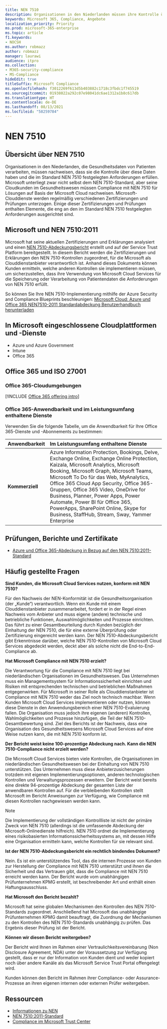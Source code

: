 ```yaml
---
title: NEN 7510
description: Organisationen in den Niederlanden müssen ihre Kontrolle über Patientendaten gemäß des NEN 7510-Standards nachweisen.
keywords: Microsoft 365, Compliance, Angebote
localization_priority: Priority
ms.prod: microsoft-365-enterprise
ms.topic: article
f1.keywords:
- NOCSH
ms.author: robmazz
author: robmazz
manager: laurawi
audience: itpro
ms.collection:
- M365-security-compliance
- MS-Compliance
hideEdit: true
titleSuffix: Microsoft Compliance
ms.openlocfilehash: f3012269f613d5b403882c1718c3fbdc1f745519
ms.sourcegitcommit: 01938022a292c07e98041dc6ae1312a1b8c617db
ms.translationtype: HT
ms.contentlocale: de-DE
ms.lasthandoff: 08/13/2021
ms.locfileid: "58259784"
---
```

# <a name="nen-7510"></a>NEN 7510

## <a name="nen-7510-overview"></a>Übersicht über NEN 7510

Organisationen in den Niederlanden, die Gesundheitsdaten von Patienten verarbeiten, müssen nachweisen, dass sie die Kontrolle über diese Daten haben und die im Standard NEN 7510 festgelegten Anforderungen erfüllen. Microsoft unterliegt zwar nicht selbst dem NEN 7510-Standard, aber seine Cloudkunden im Gesundheitswesen müssen Compliance mit NEN 7510 für Lösungen auf Basis der Microsoft Cloud nachweisen. Microsoft-Clouddienste werden regelmäßig verschiedenen Zertifizierungen und Prüfungen unterzogen. Einige dieser Zertifizierungen und Prüfungen enthalten Elemente, die eng an den im Standard NEN 7510 festgelegten Anforderungen ausgerichtet sind.

## <a name="microsoft-and-nen-75102011"></a>Microsoft und NEN 7510:2011

Microsoft hat seine aktuellen Zertifizierungen und Erklärungen analysiert und einen [NEN 7510-Abdeckungsbericht](https://servicetrust.microsoft.com/ViewPage/TrustDocumentsV3?command=Download&downloadType=Document&downloadId=3285c45c-921c-49ad-b881-be43e0b70490&tab=7f51cb60-3d6c-11e9-b2af-7bb9f5d2d913&docTab=7f51cb60-3d6c-11e9-b2af-7bb9f5d2d913_Compliance_Guides) erstellt und auf der Service Trust Platform bereitgestellt. In diesem Bericht werden die Zertifizierungen und Erklärungen den NEN 7510-Kontrollen zugeordnet, für die Microsoft als Clouddienstanbieter verantwortlich ist. Anhand dieses Dokuments können Kunden ermitteln, welche anderen Kontrollen sie implementieren müssen, um sicherzustellen, dass ihre Verwendung von Microsoft Cloud Services für die Speicherung oder Verarbeitung von Patientendaten die Anforderungen von NEN 7510 erfüllt.

So können Sie Ihre NEN 7510-Implementierung mithilfe der Azure Security and Compliance Blueprints beschleunigen: [Microsoft Cloud: Azure und Office 365 NEN7510-2011 Standardabdeckung Benutzerhandbuch herunterladen](https://aka.ms/Azure-NEN7510-2011)

## <a name="microsoft-in-scope-cloud-platforms--services"></a>In Microsoft eingeschlossene Cloudplattformen und -Dienste

- Azure und Azure Government
- Intune
- Office 365

## <a name="office-365-and-iso-27001"></a>Office 365 und ISO 27001

### <a name="office-365-cloud-environments"></a>Office 365-Cloudumgebungen

[!INCLUDE [Office 365 offering intro](../includes/o365-offering-introduction.md)]

### <a name="office-365-applicability-and-in-scope-services"></a>Office 365-Anwendbarkeit und im Leistungsumfang enthaltene Dienste

Verwenden Sie die folgende Tabelle, um die Anwendbarkeit für Ihre Office 365-Dienste und -Abonnements zu bestimmen:

| **Anwendbarkeit** | **Im Leistungsumfang enthaltene Dienste** |
|:------------------|:----------------------|
| **Kommerziell** | Azure Information Protection, Bookings, Delve, Exchange Online, Exchange Online Protection, Kaizala, Microsoft Analytics, Microsoft Booking, Microsoft Graph, Microsoft Teams, Microsoft To Do für das Web, MyAnalytics, Office 365 Cloud App Security, Office 365-Gruppen, Office 365 Video, OneDrive for Business, Planner, Power Apps, Power Automate, Power BI für Office 365, PowerApps, SharePoint Online, Skype for Business, StaffHub, Stream, Sway, Yammer Enterprise |

## <a name="audits-reports-and-certificates"></a>Prüfungen, Berichte und Zertifikate

- [Azure und Office 365-Abdeckung in Bezug auf den NEN 7510:2011-Standard](https://servicetrust.microsoft.com/ViewPage/MSComplianceGuideV3?command=Download&downloadType=Document&downloadId=15d5a5fa-fbb6-4ea6-8126-2a2c684ae789&tab=7027ead0-3d6b-11e9-b9e1-290b1eb4cdeb&docTab=7027ead0-3d6b-11e9-b9e1-290b1eb4cdeb_GRC_Assessment_Reports)

## <a name="frequently-asked-questions"></a>Häufig gestellte Fragen

**Sind Kunden, die Microsoft Cloud Services nutzen, konform mit NEN 7510?**

Für den Nachweis der NEN-Konformität ist die Gesundheitsorganisation (der „Kunde“) verantwortlich. Wenn ein Kunde mit einem Clouddienstanbieter zusammenarbeitet, fordert er in der Regel einen Nachweis vom Anbieter und muss eigene (andere) technische und betriebliche Funktionen, Auswahlmöglichkeiten und Prozesse einrichten. Das führt zu einer Gesamtbeurteilung durch Kunden bezüglich der Einhaltung der NEN 7510, die für eine externe Überprüfung oder Zertifizierung eingereicht werden kann. Der NEN 7510-Abdeckungsbericht gibt Erkenntnisse darüber, welche NEN 7510-Kontrollen von Microsoft Cloud Services abgedeckt werden, deckt aber als solche nicht die End-to-End-Compliance ab.

**Hat Microsoft Compliance mit NEN 7510 erzielt?**

Die Verantwortung für die Compliance mit NEN 7510 liegt bei niederländischen Organisationen im Gesundheitswesen. Das Unternehmen muss ein Managementsystem für Informationssicherheit einrichten und Risiken mit entsprechenden technischen und betrieblichen Maßnahmen entgegenwirken. Für Microsoft in seiner Rolle als Clouddienstanbieter ist Compliance mit NEN 7510 weder das Ziel noch technisch machbar. Wenn Kunden Microsoft Cloud Services implementieren oder nutzen, können diese Dienste in den Anwendungsbereich einer NEN 7510-Evaluierung fallen. Die Organisation muss jedoch ihre eigenen (anderen) Kontrollen, Wahlmöglichkeiten und Prozesse hinzufügen, die Teil der NEN 7510-Gesamtbewertung sind. Ziel des Berichts ist der Nachweis, dass eine Organisation des Gesundheitswesens Microsoft Cloud Services auf eine Weise nutzen kann, die mit NEN 7510 konform ist.

**Der Bericht weist keine 100-prozentige Abdeckung nach. Kann die NEN 7510-Compliance nicht erzielt werden?**

Die Microsoft Cloud Services bieten viele Kontrollen, die Organisationen im niederländischen Gesundheitswesen bei der Einhaltung von NEN 7510 unterstützen. Das Unternehmen muss diese Anbieterzusicherungen trotzdem mit eigenen Implementierungsoptionen, anderen technologischen Kontrollen und Verwaltungsprozessen erweitern. Der Bericht weist bereits eine direkte 94-prozentige Abdeckung der gesamten Liste der anwendbaren Kontrollen auf. Für die verbleibenden Kontrollen stellt Microsoft im Bericht Anweisungen zur Verfügung, wie Compliance mit diesen Kontrollen nachgewiesen werden kann.

> [!NOTE]
> Die Implementierung der vollständigen Kontrollliste ist nicht der primäre Zweck von NEN 7510 (allerdings ist die umfassende Abdeckung der Microsoft-Onlinedienste hilfreich). NEN 7510 ordnet die Implementierung eines risikobasierten Informationssicherheitssystems an, mit dessen Hilfe eine Organisation ermitteln kann, welche Kontrollen für sie relevant sind.

**Ist der NEN 7510-Abdeckungsbericht ein rechtlich bindendes Dokument?**

Nein. Es ist ein unterstützendes Tool, das die internen Prozesse von Kunden zur Herstellung der Compliance mit NEN 7510 unterstützt und ihnen die Sicherheit und das Vertrauen gibt, dass die Compliance mit NEN 7510 erreicht werden kann. Der Bericht wurde vom unabhängigen Prüfunternehmen KPMG erstellt, ist beschreibender Art und enthält einen Haftungsausschluss.

**Hat Microsoft den Bericht bezahlt?**

Microsoft hat seine globalen Mechanismen den Kontrollen des NEN 7510-Standards zugeordnet. Anschließend hat Microsoft das unabhängige Prüfunternehmen KPMG damit beauftragt, die Zuordnung der Mechanismen zu den Kontrollen des NEN 7510-Standards unabhängig zu prüfen. Das Ergebnis dieser Prüfung ist der Bericht.

**Können wir diesen Bericht weitergeben?**

Der Bericht wird Ihnen im Rahmen einer Vertraulichkeitsvereinbarung (Non Disclosure Agreement, NDA) unter der Voraussetzung zur Verfügung gestellt, dass er nur der Information von Kunden dient und weder kopiert noch über andere Kanäle als das Microsoft Service Trust Portal offengelegt wird.

Kunden können den Bericht im Rahmen ihrer Compliance- oder Assurance-Prozesse an ihren eigenen internen oder externen Prüfer weitergeben.

## <a name="resources"></a>Ressourcen

- [Informationen zu NEN](https://www.nen.nl/About-NEN.htm)
- [NEN 7510:2011-Standard](https://www.nen.nl/NEN-Shop-2/Standard/NEN-75102011-nl.htm)
- [Compliance im Microsoft Trust Center](https://www.microsoft.com/trust-center/compliance/compliance-overview)
